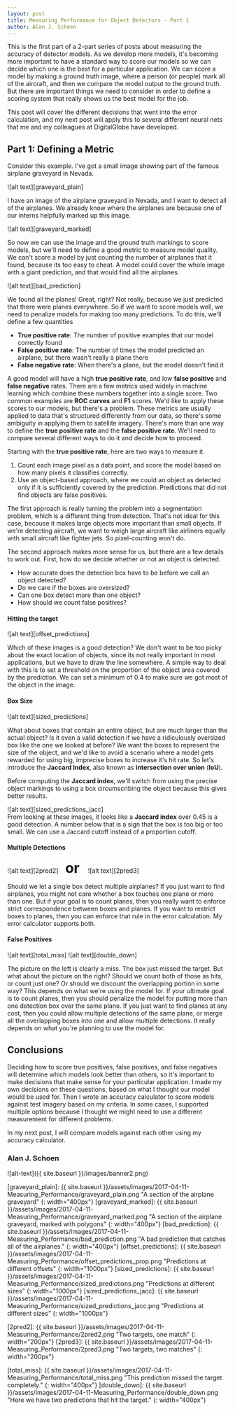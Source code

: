 ```yaml
---
layout: post
title: Measuring Performance for Object Detectors - Part 1
author: Alan J. Schoen
---
```


This is the first part of a 2-part series of posts about measuring the accuracy of detector models.  As we develop more models, it's becoming more important to have a standard way to score our models so we can decide which one is the best for a particular application.  We can score a model by making a ground truth image, where a person (or people) mark all of the aircraft, and then we compare the model output to the ground truth.  But there are important things we need to consider in order to define a scoring system that really shows us the best model for the job.

This post will cover the different decisions that went into the error calculation, and my next post will apply this to several different neural nets that me and my colleagues at DigitalGlobe have developed.

## Part 1: Defining a Metric

Consider this example.  I've got a small image showing part of the famous airplane graveyard in Nevada.

![alt text][graveyard_plain]

I have an image of the airplane graveyard in Nevada, and I want to detect all of the airplanes.  We already know where the airplanes are because one of our interns helpfully marked up this image.

![alt text][graveyard_marked]

So now we can use the image and the ground truth markings to score models, but we'll need to define a good metric to measure model quality.  We can't score a model by just counting the number of airplanes that it found, because its too easy to cheat.  A model could cover the whole image with a giant prediction, and that would find all the airplanes. 

![alt text][bad_prediction]

We found all the planes! Great, right?  Not really, because we just predicted that there were planes everywhere.  So if we want to score models well, we need to penalize models for making too many predictions.  To do this, we'll define a few quantities

* **True positive rate**: The number of positive examples that our model correctly found
* **False positive rate**: The number of times the model predicted an airplane, but there wasn't really a plane there
* **False negative rate**: When there's a plane, but the model doesn't find it

A good model will have a high **true positive rate**, and low **false positive** and **false negative** rates.  There are a few metrics used widely in machine learning which combine these numbers together into a single score.  Two common examples are **ROC curves** and **F1** scores.  We'd like to apply these scores to our models, but there's a problem.  These metrics are usually applied to data that's structured differently from our data, so there's some ambiguity in applying them to satellite imagery.  There's more than one way to define the **true positive rate** and the **false positive rate**.  We'll need to compare several different ways to do it and decide how to proceed.

Starting with the **true positive rate**, here are two ways to measure it.
1. Count each image pixel as a data point, and score the model based on how many pixels it classifies correctly.
2. Use an object-based approach, where we could an object as detected only if it is sufficiently covered by the prediction.  Predictions that did not find objects are false positives.

The first approach is really turning the problem into a segmentation problem, which is a different thing from detection.  That's not ideal for this case, because it makes large objects more important than small objects.  If we're detecting aircraft, we want to weigh large aircraft like airliners equally with small aircraft like fighter jets.  So pixel-counting won't do.

The second approach makes more sense for us, but there are a few details to work out.  First, how do we decide whether or not an object is detected.

* How accurate does the detection box have to be before we call an object detected?
* Do we care if the boxes are oversized?
* Can one box detect more than one object?
* How should we count false positives?

#### Hitting the target
![alt text][offset_predictions]

Which of these images is a good detection?  We don't want to be too picky about the exact location of objects, since its not really important in most applications, but we have to draw the line somewhere.  A simple way to deal with this is to set a threshold on the proportion of the object area covered by the prediction.  We can set a minimum of 0.4 to make sure we got most of the object in the image.

#### Box Size
![alt text][sized_predictions]

What about boxes that contain an entire object, but are much larger than the actual object?  Is it even a valid detection if we have a ridiculously oversized box like the one we looked at before? We want the boxes to represent the size of the object, and we'd like to avoid a scenario where a model gets rewarded for using big, imprecise boxes to increase it's hit rate.  So let's introduce the **Jaccard Index**, also known as **intersection over union** (**IoU**).

Before computing the **Jaccard index**, we'll switch from using the precise object markings to using a box circumscribing the object because this gives better results.  

![alt text][sized_predictions_jacc]  
From looking at these images, it looks like a **Jaccard index** over 0.45 is a good detection.  A number below that is a sign that the box is too big or too small.  We can use a Jaccard cutoff instead of a proportion cutoff.


#### Multiple Detections


![alt text][2pred2] &nbsp;&nbsp; <font size="+3"> <b> or </b> </font> &nbsp;&nbsp;
![alt text][2pred3] 


Should we let a single box detect multiple airplanes?  If you just want to find airplanes, you might not care whether a box touches one plane or more than one.  But if your goal is to count planes, then you really want to enforce strict correspondence between boxes and planes.  If you want to restrict boxes to planes, then you can enforce that rule in the error calculation. My error calculator supports both.

#### False Positives
![alt text][total_miss]
![alt text][double_down] 

The picture on the left is clearly a miss.  The box just missed the target.  But what about the picture on the right?  Should we count both of those as hits, or count just one?  Or should we discount the overlapping portion in some way?  This depends on what we're using the model for.  If your ultimate goal is to count planes, then you should penalize the model for putting more than one detection box over the same plane.  If you just want to find planes at any cost, then you could allow multiple detections of the same plane, or merge all the overlapping boxes into one and allow multiple detections.  It really depends on what you're planning to use the model for.

## Conclusions

Deciding how to score true positives, false positives, and false negatives will determine which models look better than others, so it's important to make decisions that make sense for your particular application.  I made my own decisions on these questions, based on what I thought our model would be used for.  Then I wrote an accuracy calculator to score models against test imagery based on my criteria.  In some cases, I supported multiple options because I thought we might need to use a different measurement for different problems.

In my next post, I will compare models against each other using my accuracy calculator.


### Alan J. Schoen
![alt-text]({{ site.baseurl }}/images/banner2.png)

[graveyard_plain]: {{ site.baseurl }}/assets/images/2017-04-11-Measuring_Performance/graveyard_plain.png "A section of the airplane graveyard"
{: width="400px"}
[graveyard_marked]: {{ site.baseurl }}/assets/images/2017-04-11-Measuring_Performance/graveyard_marked.png "A section of the airplane graveyard, marked with polygons"
{: width="400px"}
[bad_prediction]: {{ site.baseurl }}/assets/images/2017-04-11-Measuring_Performance/bad_prediction.png "A bad prediction that catches all of the airplanes."
{: width="400px"}
[offset_predictions]: {{ site.baseurl }}/assets/images/2017-04-11-Measuring_Performance/offset_predictions_prop.png "Predictions at different offsets"
{: width="1000px"}
[sized_predictions]: {{ site.baseurl }}/assets/images/2017-04-11-Measuring_Performance/sized_predictions.png "Predictions at different sizes"
{: width="1000px"}
[sized_predictions_jacc]: {{ site.baseurl }}/assets/images/2017-04-11-Measuring_Performance/sized_predictions_jacc.png "Predictions at different sizes"
{: width="1000px"}


[2pred2]: {{ site.baseurl }}/assets/images/2017-04-11-Measuring_Performance/2pred2.png "Two targets, one match"
{: width="200px"}
[2pred3]: {{ site.baseurl }}/assets/images/2017-04-11-Measuring_Performance/2pred3.png "Two targets, two matches"
{: width="200px"}

[total_miss]: {{ site.baseurl }}/assets/images/2017-04-11-Measuring_Performance/total_miss.png "This prediction missed the target completely."
{: width="400px"}
[double_down]: {{ site.baseurl }}/assets/images/2017-04-11-Measuring_Performance/double_down.png "Here we have two predictions that hit the target."
{: width="400px"}
